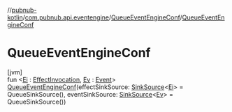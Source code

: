 //[pubnub-kotlin](../../../index.md)/[com.pubnub.api.eventengine](../index.md)/[QueueEventEngineConf](index.md)/[QueueEventEngineConf](-queue-event-engine-conf.md)

# QueueEventEngineConf

[jvm]\
fun &lt;[Ei](index.md) : [EffectInvocation](../-effect-invocation/index.md), [Ev](index.md) : [Event](../-event/index.md)&gt; [QueueEventEngineConf](-queue-event-engine-conf.md)(effectSinkSource: [SinkSource](../-sink-source/index.md)&lt;[Ei](index.md)&gt; = QueueSinkSource(), eventSinkSource: [SinkSource](../-sink-source/index.md)&lt;[Ev](index.md)&gt; = QueueSinkSource())
